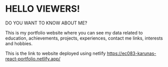 # HELLO VIEWERS!
DO YOU WANT TO KNOW ABOUT ME?

This is my portfolio website where you can see my data related to education, achievements, projects, experiences, contact me links, interests and hobbies.

This is the link to website deployed using netlify
https://ec083-karunas-react-portfolio.netlify.app/

